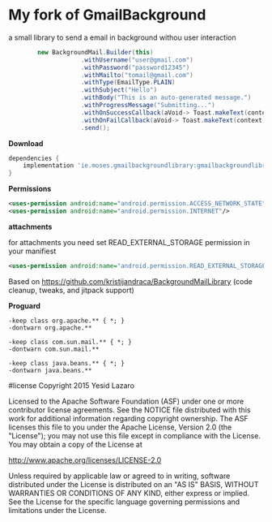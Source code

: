 # My fork of GmailBackground
a small library to send a email in background withou user interaction 
```java
        new BackgroundMail.Builder(this)
                    .withUsername("user@gmail.com")
                    .withPassword("password12345")
                    .withMailto("tomail@gmail.com")
                    .withType(EmailType.PLAIN)
                    .withSubject("Hello")
                    .withBody("This is an auto-generated message.")
                    .withProgressMessage("Submitting...")
                    .withOnSuccessCallback(aVoid-> Toast.makeText(context, "Submission complete", Toast.LENGTH_SHORT))
                    .withOnFailCallback(aVoid-> Toast.makeText(context, "Submission failed", Toast.LENGTH_SHORT))
                    .send();
```
**Download**

```groovy
dependencies {
    implementation 'ie.moses.gmailbackgroundlibrary:gmailbackgroundlibrary:1.0.1'
}
```

**Permissions**
```xml
<uses-permission android:name="android.permission.ACCESS_NETWORK_STATE"/>
<uses-permission android:name="android.permission.INTERNET"/>
```
**attachments**

 for attachments you need set READ_EXTERNAL_STORAGE permission in your manifiest 
 ```xml
 <uses-permission android:name="android.permission.READ_EXTERNAL_STORAGE"/>
```
Based on https://github.com/kristijandraca/BackgroundMailLibrary (code cleanup, tweaks, and jitpack support)

**Proguard**
```
-keep class org.apache.** { *; }
-dontwarn org.apache.**

-keep class com.sun.mail.** { *; }
-dontwarn com.sun.mail.**

-keep class java.beans.** { *; }
-dontwarn java.beans.**
```

#license
Copyright 2015 Yesid Lazaro

Licensed to the Apache Software Foundation (ASF) under one or more contributor license agreements. See the NOTICE file distributed with this work for additional information regarding copyright ownership. The ASF licenses this file to you under the Apache License, Version 2.0 (the "License"); you may not use this file except in compliance with the License. You may obtain a copy of the License at

http://www.apache.org/licenses/LICENSE-2.0

Unless required by applicable law or agreed to in writing, software distributed under the License is distributed on an "AS IS" BASIS, WITHOUT WARRANTIES OR CONDITIONS OF ANY KIND, either express or implied. See the License for the specific language governing permissions and limitations under the License.
